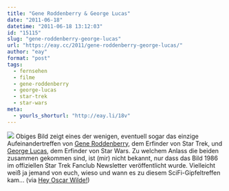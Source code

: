 ```yaml
---
title: "Gene Roddenberry & George Lucas"
date: "2011-06-18"
datetime: "2011-06-18 13:12:03"
id: "15115"
slug: "gene-roddenberry-george-lucas"
url: "https://eay.cc/2011/gene-roddenberry-george-lucas/"
author: "eay"
format: "post"
tags:
  - fernsehen
  - filme
  - gene-roddenberry
  - george-lucas
  - star-trek
  - star-wars
meta:
  - yourls_shorturl: "http://eay.li/18v"
---
```


![](https://eay.cc/uploads/2011/roddenberrylucas.jpg) Obiges Bild zeigt eines der wenigen, eventuell sogar das einzige Aufeinandertreffen von [Gene Roddenberry](http://en.wikipedia.org/wiki/Gene_Roddenberry), dem Erfinder von Star Trek, und [George Lucas](//eay.cc/tag/george-lucas/), dem Erfinder von Star Wars. Zu welchem Anlass die beiden zusammen gekommen sind, ist (mir) nicht bekannt, nur dass das Bild 1986 im offiziellen Star Trek Fanclub Newsletter veröffentlicht wurde. Vielleicht weiß ja jemand von euch, wieso und wann es zu diesem SciFi-Gipfeltreffen kam... (via [Hey Oscar Wilde!](http://heyoscarwilde.tumblr.com/post/2897617431/gene-roddenberry-and-george-lucas-taken-from))
